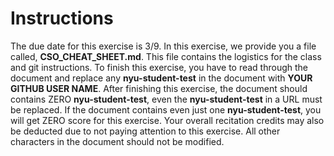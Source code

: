 Instructions
==========
The due date for this exercise is 3/9. In this exercise, we provide you a file called, **CSO\_CHEAT\_SHEET.md**. This file contains the logistics for the class and git instructions. To finish this exercise, you have to read through the document and replace any **nyu-student-test** in the document with **YOUR GITHUB USER NAME**. After finishing this exercise, the document should contains ZERO **nyu-student-test**, even the **nyu-student-test** in a URL must be replaced. If the document contains even just one **nyu-student-test**, you will get ZERO score for this exercise. Your overall recitation credits may also be deducted due to not paying attention to this exercise. All other characters in the document should not be modified. 
